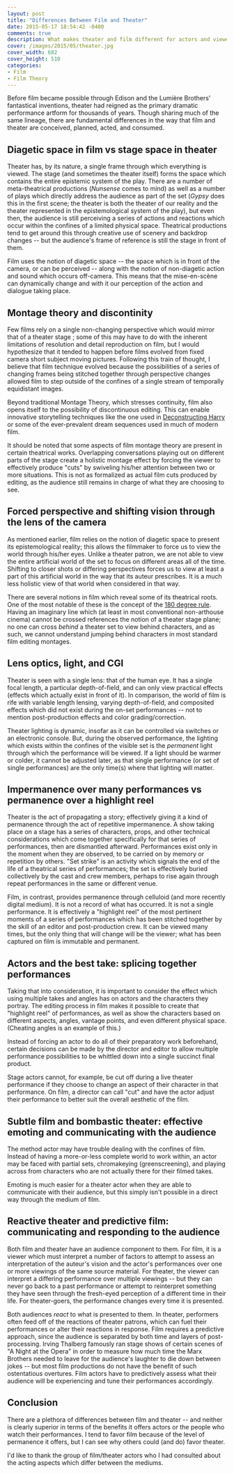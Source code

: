```yaml
---
layout: post
title: "Differences Between Film and Theater"
date: 2015-05-17 18:54:42 -0400
comments: true
description: What makes theater and film different for actors and viewers?
cover: /images/2015/05/theater.jpg
cover_width: 682
cover_height: 510
categories: 
- Film
- Film Theory
---
```


Before film became possible through Edison and the Lumière Brothers' fantastical inventions, theater had reigned as the primary dramatic performance artform for thousands of years. Though sharing much of the same lineage, there are fundamental differences in the way that film and theater are conceived, planned, acted, and consumed.

<!-- more --> 

## Diagetic space in film vs stage space in theater

Theater has, by its nature, a single frame through which everything is viewed. The stage (and sometimes the theater itself) forms the space which contains the entire epistemic system of the play. There are a number of meta-theatrical productions (*Nunsense* comes to mind) as well as a number of plays which directly address the audience as part of the set (*Gypsy* does this in the first scene; the theater is both the theater of our reality and the theater represented in the epistemological system of the play), but even then, the audience is still perceiving a series of actions and reactions which occur within the confines of a limited physical space. Theatrical productions tend to get around this through creative use of scenery and backdrop changes -- but the audience's frame of reference is still the stage in front of them.

Film uses the notion of diagetic space -- the space which is in front of the camera, or can be perceived -- along with the notion of non-diagetic action and sound which occurs off-camera. This means that the mise-en-scène can dynamically change and with it our perception of the action and dialogue taking place.

## Montage theory and discontinity

Few films rely on a single non-changing perspective which would mirror that of a theater stage ; some of this may have to do with the inherent limitations of resolution and detail reproduction on film, but I would hypothesize that it tended to happen before films evolved from fixed camera short subject moving pictures. Following this train of thought, I believe that film technique evolved because the possibilities of a series of changing frames being stitched together through perspective changes allowed film to step outside of the confines of a single stream of temporally equidistant images.

Beyond traditional Montage Theory, which stresses continuity, film also opens itself to the possibility of discontinuous editing. This can enable innovative storytelling techniques like the one used in [Deconstructing Harry](/2015/04/16/deconstructing-harry-discontinuous-editing-as-a-narrative-tool/) or some of the ever-prevalent dream sequences used in much of modern film.

It should be noted that some aspects of film montage theory are present in certain theatrical works. Overlapping conversations playing out on different parts of the stage create a holistic montage effect by forcing the viewer to effectively produce "cuts" by swiveling his/her attention between two or more situations. This is not as formalized as actual film cuts produced by editing, as the audience still remains in charge of what they are choosing to see.

## Forced perspective and shifting vision through the lens of the camera

As mentioned earlier, film relies on the notion of diagetic space to present its epistemological reality; this allows the filmmaker to force us to view the world through his/her eyes. Unlike a theater patron, we are not able to view the entire artificial world of the set to focus on different areas all of the time. Shifting to closer shots or differing perspectives forces us to view at least a part of this artificial world in the way that its auteur prescribes. It is a much less holistic view of that world when considered in that way.

There are several notions in film which reveal some of its theatrical roots. One of the most notable of these is the concept of the [180 degree rule](http://en.wikipedia.org/wiki/180-degree_rule). Having an imaginary line which (at least in most conventional non-arthouse cinema) cannot be crossed references the notion of a theater stage plane; no one can cross *behind* a theater set to view behind characters, and as such, we cannot understand jumping behind characters in most standard film editing montages.

## Lens optics, light, and CGI

Theater is seen with a single lens: that of the human eye. It has a single focal length, a particular depth-of-field, and can only view practical effects (effects which actually exist in front of it). In comparison, the world of film is rife with variable length lensing, varying depth-of-field, and composited effects which did not exist during the on-set performances -- not to mention post-production effects and color grading/correction.

Theater lighting is dynamic, insofar as it can be controlled via switches or an electronic console. But, during the observed performance, the lighting which exists within the confines of the visible set is the *permanent* light through which the performance will be viewed. If a light should be warmer or colder, it cannot be adjusted later, as that single performance (or set of single performances) are the only time(s) where that lighting will matter.

## Impermanence over many performances vs permanence over a highlight reel

Theater is the act of propagating a story; effectively giving it a kind of permanence through the act of repetitive impermanence. A show taking place on a stage has a series of characters, props, and other technical considerations which come together specifically for that series of performances, then are dismantled afterward. Performances exist only in the moment when they are observed, to be carried on by memory or repetition by others. "Set strike" is an activity which signals the end of the life of a theatrical series of performances; the set is effectively buried collectively by the cast and crew members, perhaps to rise again through repeat performances in the same or different venue.

Film, in contrast, provides permanence through celluloid (and more recently digital medium). It is not a record of what has occurred. It is not a single performance. It is effectively a "highlight reel" of the most pertinent moments of a series of performances which has been stitched together by the skill of an editor and post-production crew. It can be viewed many times, but the only thing that will change will be the viewer; what has been captured on film is immutable and permanent.

## Actors and the best take: splicing together performances

Taking that into consideration, it is important to consider the effect which using multiple takes and angles has on actors and the characters they portray. The editing process in film makes it possible to create that "highlight reel" of performances, as well as show the characters based on different aspects, angles, vantage points, and even different physical space. (Cheating angles is an example of this.)

Instead of forcing an actor to do all of their preparatory work beforehand, certain decisions can be made by the director and editor to allow multiple performance possibilities to be whittled down into a single succinct final product.

Stage actors cannot, for example, be cut off during a live theater performance if they choose to change an aspect of their character in that performance. On film, a director can call "cut" and have the actor adjust their performance to better suit the overall aesthetic of the film.

## Subtle film and bombastic theater: effective emoting and communicating with the audience

The method actor may have trouble dealing with the confines of film. Instead of having a more-or-less complete world to work within, an actor may be faced with partial sets, chromakeying (greenscreening), and playing across from characters who are not actually there for their filmed takes.

Emoting is much easier for a theater actor when they are able to communicate with their audience, but this simply isn't possible in a direct way through the medium of film.

## Reactive theater and predictive film: communicating and responding to the audience

Both film and theater have an audience component to them. For film, it is a viewer which must interpret a number of factors to attempt to assess an interpretation of the auteur's vision and the actor's performances over one or more viewings of the same source material. For theater, the viewer can interpret a differing performance over multiple viewings -- but they can never go back to a past performance or attempt to reinterpret something they have seen through the fresh-eyed perception of a different time in their life. For theater-goers, the performance changes every time it is presented.

Both audiences *react* to what is presented to them. In theater, performers often feed off of the reactions of theater patrons, which can fuel their performances or alter their reactions in response. Film requires a predictive approach, since the audience is separated by both time and layers of post-processing. Irving Thalberg famously ran stage shows of certain scenes of "A Night at the Opera" in order to measure how much time the Marx Brothers needed to leave for the audience's laughter to die down between jokes -- but most film productions do not have the benefit of such ostentatious overtures. Film actors have to predictively assess what their audience will be experiencing and tune their performances accordingly.

## Conclusion

There are a plethora of differences between film and theater -- and neither is clearly superior in terms of the benefits it offers actors or the people who watch their performances. I tend to favor film because of the level of permanence it offers, but I can see why others could (and do) favor theater.

I'd like to thank the group of film/theater actors who I had consulted about the acting aspects which differ between the mediums.
